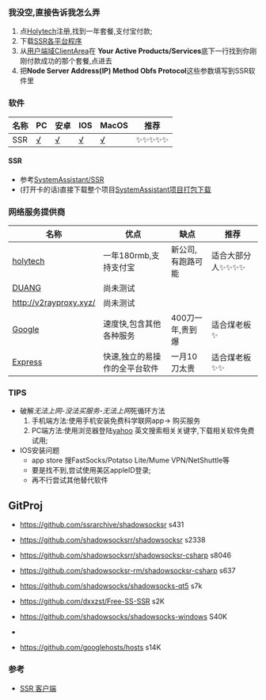 
### 我没空,直接告诉我怎么弄
1. 点[Holytech](https://service.holytech.tech/aff.php?aff=2277)注册,找到一年套餐,支付宝付款;
2. 下载[SSR各平台程序](https://github.com/liuwake/SystemAssitant/archive/master.zip)
3. 从[用户端域ClientArea](https://service.holytech.tech/clientarea.php)在 **Your Active Products/Services**底下一行找到你刚刚付款成功的那个套餐,点进去
4. 把**Node	Server Address(IP)	Method	Obfs	Protocol**这些参数填写到SSR软件里

### 软件
名称|PC  |安卓  |IOS|MacOS|推荐
--|--|--|--|--|--|
SSR |[√](https://github.com/liuwake/SystemAssitant/blob/master/Network/SSR/ShadowsocksR-win-4.9.0.zip)  |[√](https://github.com/liuwake/SystemAssitant/blob/master/Network/SSR/shadowsocksr.apk)  | [√](https://itunes.apple.com/us/app/fastsocks-proxy-vpn-tookit/id1388244800?mt=8)| [√](https://github.com/liuwake/SystemAssitant/blob/master/Network/SSR/ShadowsocksX-NG-R8.dmg)|✨✨✨✨✨

#### SSR
- 参考[SystemAssistant/SSR](https://github.com/liuwake/SystemAssitant/tree/master/Network/SSR)
- (打开卡的话)直接下载整个项目[SystemAssistant项目打包下载](https://github.com/liuwake/SystemAssitant/archive/master.zip)



###  网络服务提供商
名称| 优点 |缺点  |推荐
--|--|--|--|
[holytech](https://service.holytech.tech/aff.php?aff=2277)| 一年180rmb,支持支付宝 | 新公司,有跑路可能 |适合大部分人✨✨✨✨
[DUANG](https://billing.duangcloud.com/index.php)|尚未测试
http://v2rayproxy.xyz/|尚未测试
[Google](https://cloud.google.com/)|速度快,包含其他各种服务|400刀一年,贵到爆|适合煤老板✨
[Express](https://www.expressvpn.com/)|快速,独立的易操作的全平台软件|一月10刀太贵|适合煤老板✨✨

### TIPS
- 破解*无法上网-没法买服务-无法上网*死循环方法
   1. 手机端方法:使用手机安装免费科学联网app-> 购买服务
   	2. PC端方法:使用浏览器登陆[yahoo](https://www.yahoo.com/) 英文搜索相关关键字,下载相关软件免费试用;
- IOS安装问题
   - app store 搜FastSocks/Potatso Lite/Mume VPN/NetShuttle等
   - 要是找不到,尝试使用美区appleID登录;
   - 再不行尝试其他替代软件 	

## GitProj
- https://github.com/ssrarchive/shadowsocksr s431
- https://github.com/shadowsocksrr/shadowsocksr s2338
- https://github.com/shadowsocksrr/shadowsocksr-csharp s8046
- https://github.com/shadowsocksr-rm/shadowsocksr-csharp s637
- https://github.com/shadowsocks/shadowsocks-qt5 s7k
- https://github.com/dxxzst/Free-SS-SSR s2K
- https://github.com/shadowsocks/shadowsocks-windows S40K
- 

- https://github.com/googlehosts/hosts s14K
### 参考
- [SSR 客户端](https://tlanyan.me/shadowsockr-shadowsocksr-shadowsocksrr-clients/)



